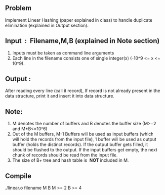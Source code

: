 ## Problem

Implement Linear Hashing (paper explained in class) to handle duplicate elimination (explained in
Output section).

## Input ​ : ​ ​ Filename,M,B (explained in Note section)

1. Inputs must be taken as command line arguments
2. Each line in the filename consists one of single integer(x) (-10^9 <= x <= 10^9).

## Output ​:

After reading every line (call it record), If record is not already present in the data structure, print it
and insert it into data structure.

## Note:

1. M denotes the number of buffers and B denotes the buffer size (M>=2 and M*B<=10^6)
2. Out of the M buffers, M-1 Buffers will be used as input buffers (which will hold the records
    from the input file), 1 buffer will be used as output buffer (holds the distinct records). If the
    output buffer gets filled, it should be flushed to the output. If the input buffers get empty, the
    next chunk of records should be read from the input file.
3. The size of B+ tree and hash table is ​ **NOT** ​ included in M.

## Compile

./linear.o filename M B
M >= 2
B >= 4

